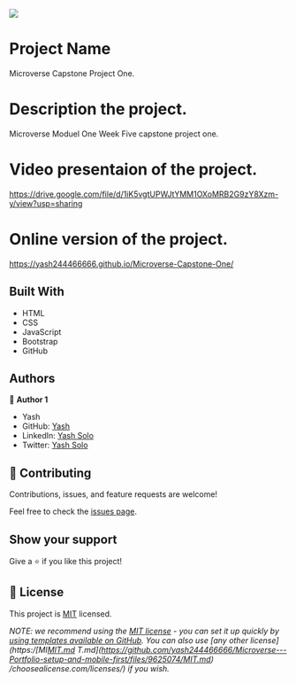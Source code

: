 ![](https://img.shields.io/badge/Microverse-blueviolet)

# Project Name
Microverse Capstone Project One.

# Description the project.
Microverse Moduel One Week Five capstone project one. 

# Video presentaion of the project.
https://drive.google.com/file/d/1iK5vgtUPWJtYMM1OXoMRB2G9zY8Xzm-y/view?usp=sharing

# Online version of the project.
https://yash244466666.github.io/Microverse-Capstone-One/

## Built With

- HTML
- CSS
- JavaScript
- Bootstrap
- GitHub

## Authors

👤 **Author 1**
- Yash
- GitHub: [Yash](https://github.com/yash244466666)
- LinkedIn: [Yash Solo](https://www.linkedin.com/in/yash-solo)
- Twitter: [Yash Solo](https://twitter.com/yash_solo000)


## 🤝 Contributing

Contributions, issues, and feature requests are welcome!

Feel free to check the [issues page](../../issues/).

## Show your support

Give a ⭐️ if you like this project!


## 📝 License

This project is [MIT](./LICENSE) licensed.

_NOTE: we recommend using the [MIT license](https://choosealicense.com/licenses/mit/) - you can set it up quickly by [using templates available on GitHub](https://docs.github.com/en/communities/setting-up-your-project-for-healthy-contributions/adding-a-license-to-a-repository). You can also use [any other license](https:/[MI[MIT.md](https://github.com/yash244466666/Microverse---Portfolio-setup-and-mobile-first/files/9625080/MIT.md)
T.md](https://github.com/yash244466666/Microverse---Portfolio-setup-and-mobile-first/files/9625074/MIT.md)
/choosealicense.com/licenses/) if you wish._
